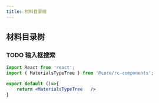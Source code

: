 ```yaml
---
title: 材料目录树
---
```


## 材料目录树


### TODO 输入框搜索


```jsx
import React from 'react';
import { MaterialsTypeTree } from '@core/rc-components';

export default ()=>{
    return <MaterialsTypeTree   />
}

```

<API></API>
